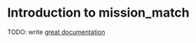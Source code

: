 # Introduction to mission_match

TODO: write [great documentation](http://jacobian.org/writing/what-to-write/)
